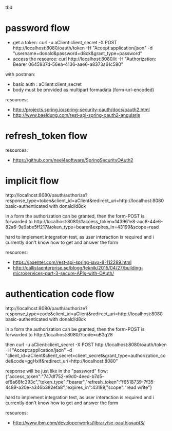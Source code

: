 tbd

# password flow

* get a token:
curl -u aClient:client_secret -X POST http://localhost:8080/oauth/token -H "Accept:application/json" -d "username=donald&password=d8ck&grant_type=password"
* access the resource:
curl http://localhost:8080/it -H "Authorization: Bearer 0645937d-56ea-4136-aae6-a8373a61c580"

with postman:

* basic auth : aClient:client_secret
* body must be provided as multipart formadata (form-url-encoded) 

resources:

* http://projects.spring.io/spring-security-oauth/docs/oauth2.html
* http://www.baeldung.com/rest-api-spring-oauth2-angularjs

# refresh_token flow

resources:

* https://github.com/neel4software/SpringSecurityOAuth2

# implicit flow

http://localhost:8080/oauth/authorize?response_type=token&client_id=aClient&redirect_uri=http://localhost:8080
basic-authenticated with donald/d8ck

in a form the authorization can be granted, then the form-POST is forwarded to
http://localhost:8080/#access_token=143961e8-aac8-44e6-82a6-9a9abe5ff217&token_type=bearer&expires_in=43199&scope=read

hard to implement integration test, as user interaction is required and i currently don't know how to get and answer the form

resources:

* https://jaxenter.com/rest-api-spring-java-8-112289.html
* http://callistaenterprise.se/blogg/teknik/2015/04/27/building-microservices-part-3-secure-APIs-with-OAuth/

# authentication code flow

http://localhost:8080/oauth/authorize?response_type=code&client_id=aClient&redirect_uri=http://localhost:8080
basic-authenticated with donald/d8ck

in a form the authorization can be granted, then the form-POST is forwarded to
http://localhost:8080/?code=uB3q28

then
curl -u aClient:client_secret -X POST http://localhost:8080/oauth/token -H "Accept:application/json" -d "client_id=aClient&client_secret=client_secret&grant_type=authorization_code&code=ggHxIf&redirect_uri=http://localhost:8080"

response will be just like in the "password" flow:
{"access_token":"747df752-e9d0-4eed-b7d5-ef6a66fc393c","token_type":"bearer","refresh_token":"f6518739-7f35-4c89-a20e-a346b382efa8","expires_in":43199,"scope":"read write"}

hard to implement integration test, as user interaction is required and i currently don't know how to get and answer the form

resources:

* http://www.ibm.com/developerworks/library/se-oauthjavapt3/